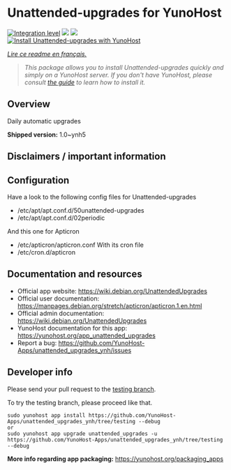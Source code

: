 <!--
N.B.: This README was automatically generated by https://github.com/YunoHost/apps/tree/master/tools/README-generator
It shall NOT be edited by hand.
-->

# Unattended-upgrades for YunoHost

[![Integration level](https://dash.yunohost.org/integration/unattended_upgrades.svg)](https://dash.yunohost.org/appci/app/unattended_upgrades) ![](https://ci-apps.yunohost.org/ci/badges/unattended_upgrades.status.svg) ![](https://ci-apps.yunohost.org/ci/badges/unattended_upgrades.maintain.svg)  
[![Install Unattended-upgrades with YunoHost](https://install-app.yunohost.org/install-with-yunohost.svg)](https://install-app.yunohost.org/?app=unattended_upgrades)

*[Lire ce readme en français.](./README_fr.md)*

> *This package allows you to install Unattended-upgrades quickly and simply on a YunoHost server.
If you don't have YunoHost, please consult [the guide](https://yunohost.org/#/install) to learn how to install it.*

## Overview

Daily automatic upgrades

**Shipped version:** 1.0~ynh5



## Disclaimers / important information

## Configuration

Have a look to the following config files for Unattended-upgrades
 * /etc/apt/apt.conf.d/50unattended-upgrades
 * /etc/apt/apt.conf.d/02periodic

And this one for Apticron
 * /etc/apticron/apticron.conf
With its cron file
 * /etc/cron.d/apticron

## Documentation and resources

* Official app website: https://wiki.debian.org/UnattendedUpgrades
* Official user documentation: https://manpages.debian.org/stretch/apticron/apticron.1.en.html
* Official admin documentation: https://wiki.debian.org/UnattendedUpgrades
* YunoHost documentation for this app: https://yunohost.org/app_unattended_upgrades
* Report a bug: https://github.com/YunoHost-Apps/unattended_upgrades_ynh/issues

## Developer info

Please send your pull request to the [testing branch](https://github.com/YunoHost-Apps/unattended_upgrades_ynh/tree/testing).

To try the testing branch, please proceed like that.
```
sudo yunohost app install https://github.com/YunoHost-Apps/unattended_upgrades_ynh/tree/testing --debug
or
sudo yunohost app upgrade unattended_upgrades -u https://github.com/YunoHost-Apps/unattended_upgrades_ynh/tree/testing --debug
```

**More info regarding app packaging:** https://yunohost.org/packaging_apps